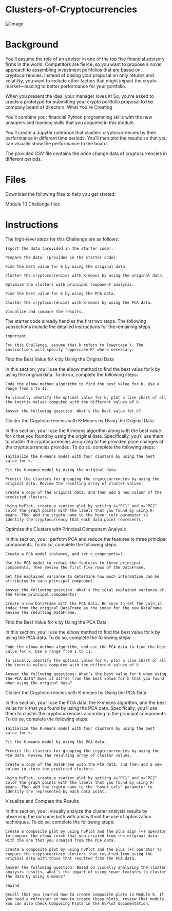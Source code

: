 # Clusters-of-Cryptocurrencies

![image](https://user-images.githubusercontent.com/114365472/209251618-4b0efabd-76a7-4156-aaa3-05ade4b240cf.png)

# Background

You’ll assume the role of an advisor in one of the top five financial advisory firms in the world. Competitors are fierce, so you want to propose a novel approach to assembling investment portfolios that are based on cryptocurrencies. Instead of basing your proposal on only returns and volatility, you want to include other factors that might impact the crypto market—leading to better performance for your portfolio.

When you present the idea, your manager loves it! So, you’re asked to create a prototype for submitting your crypto portfolio proposal to the company board of directors.
What You're Creating

You’ll combine your financial Python programming skills with the new unsupervised learning skills that you acquired in this module.

You’ll create a Jupyter notebook that clusters cryptocurrencies by their performance in different time periods. You’ll then plot the results so that you can visually show the performance to the board.

The provided CSV file contains the price change data of cryptocurrencies in different periods.

# Files

Download the following files to help you get started:

Module 10 Challenge files

# Instructions

The high-level steps for this Challenge are as follows:

    Import the data (provided in the starter code).

    Prepare the data  (provided in the starter code).

    Find the best value for k by using the original data.

    Cluster the cryptocurrencies with K-means by using the original data.

    Optimize the clusters with principal component analysis.

    Find the best value for k by using the PCA data.

    Cluster the cryptocurrencies with K-means by using the PCA data.

    Visualize and compare the results.

The starter code already handles the first two steps. The following subsections include the detailed instructions for the remaining steps.

    important

    For this Challenge, assume that k refers to lowercase k. The instructions will specify "uppercase K" where necessary.

Find the Best Value for k by Using the Original Data

In this section, you’ll use the elbow method to find the best value for k by using the original data. To do so, complete the following steps:

    Code the elbow method algorithm to find the best value for k. Use a range from 1 to 11.

    To visually identify the optimal value for k, plot a line chart of all the inertia values computed with the different values of k.

    Answer the following question: What’s the best value for k?

Cluster the Cryptocurrencies with K-Means by Using the Original Data

In this section, you’ll use the K-means algorithm along with the best value for k that you found by using the original data. Specifically, you’ll use them to cluster the cryptocurrencies according to the provided price changes of the cryptocurrencies provided. To do so, complete the following steps:

    Initialize the K-means model with four clusters by using the best value for k.

    Fit the K-means model by using the original data.

    Predict the clusters for grouping the cryptocurrencies by using the original data. Review the resulting array of cluster values.

    Create a copy of the original data, and then add a new column of the predicted clusters.

    Using hvPlot, create a scatter plot by setting x="PC1" and y="PC2". Color the graph points with the labels that you found by using K-means. Then add the crypto name to the hover_cols parameter to identify the cryptocurrency that each data point represents.

Optimize the Clusters with Principal Component Analysis

In this section, you’ll perform PCA and reduce the features to three principal components. To do so, complete the following steps:

    Create a PCA model instance, and set n_components=3.

    Use the PCA model to reduce the features to three principal components. Then review the first five rows of the DataFrame.

    Get the explained variance to determine how much information can be attributed to each principal component.

    Answer the following question: What’s the total explained variance of the three principal components?

    Create a new DataFrame with the PCA data. Be sure to set the coin_id index from the original DataFrame as the index for the new DataFrame. Review the resulting DataFrame.

Find the Best Value for k by Using the PCA Data

In this section, you’ll use the elbow method to find the best value for k by using the PCA data. To do so, complete the following steps:

    Code the elbow method algorithm, and use the PCA data to find the best value for k. Use a range from 1 to 11.

    To visually identify the optimal value for k, plot a line chart of all the inertia values computed with the different values of k.

    Answer the following questions: What’s the best value for k when using the PCA data? Does it differ from the best value for k that you found when using the original data?

Cluster the Cryptocurrencies with K-means by Using the PCA Data

In this section, you’ll use the PCA data, the K-means algorithm, and the best value for k that you found by using the PCA data. Specifically, you’ll use them to cluster the cryptocurrencies according to the principal components. To do so, complete the following steps:

    Initialize the K-means model with four clusters by using the best value for k.

    Fit the K-means model by using the PCA data.

    Predict the clusters for grouping the cryptocurrencies by using the PCA data. Review the resulting array of cluster values.

    Create a copy of the DataFrame with the PCA data, and then add a new column to store the predicted clusters.

    Using hvPlot, create a scatter plot by setting x="PC1" and y="PC2". Color the graph points with the labels that you found by using K-means. Then add the crypto name to the 'hover_cols' parameter to identify the represented by each data point.

Visualize and Compare the Results

In this section, you’ll visually analyze the cluster analysis results by observing the outcome both with and without the use of optimization techniques. To do so, complete the following steps:

    Create a composite plot by using hvPlot and the plus sign (+) operator to compare the elbow curve that you created from the original data with the one that you created from the PCA data.

    Create a composite plot by using hvPlot and the plus (+) operator to compare the cryptocurrency clusters that resulted from using the original data with those that resulted from the PCA data.

    Answer the following question: Based on visually analyzing the cluster analysis results, what’s the impact of using fewer features to cluster the data by using K-means?

    rewind

    Recall that you learned how to create composite plots in Module 6. If you need a refresher on how to create these plots, review that module. You can also check Composing Plots in the hvPlot documentation.
